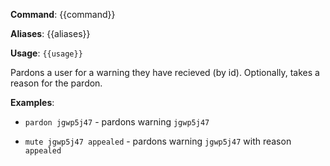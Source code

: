 **Command**: {{command}}

**Aliases**: {{aliases}}

**Usage**: `{{usage}}`


Pardons a user for a warning they have recieved (by id). Optionally, takes a reason for the pardon.


**Examples**:

* `pardon jgwp5j47` - pardons warning `jgwp5j47`

* `mute jgwp5j47 appealed` - pardons warning `jgwp5j47` with reason `appealed`
